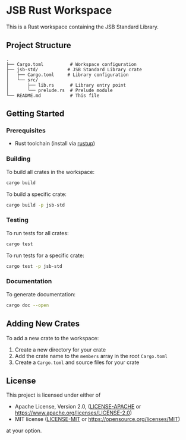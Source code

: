 # JSB Rust Workspace

This is a Rust workspace containing the JSB Standard Library.

## Project Structure

```
.
├── Cargo.toml          # Workspace configuration
├── jsb-std/           # JSB Standard Library crate
│   ├── Cargo.toml     # Library configuration
│   └── src/
│       ├── lib.rs      # Library entry point
│       └── prelude.rs  # Prelude module
└── README.md           # This file
```

## Getting Started

### Prerequisites

- Rust toolchain (install via [rustup](https://rustup.rs/))

### Building

To build all crates in the workspace:

```bash
cargo build
```

To build a specific crate:

```bash
cargo build -p jsb-std
```

### Testing

To run tests for all crates:

```bash
cargo test
```

To run tests for a specific crate:

```bash
cargo test -p jsb-std
```

### Documentation

To generate documentation:

```bash
cargo doc --open
```

## Adding New Crates

To add a new crate to the workspace:

1. Create a new directory for your crate
2. Add the crate name to the `members` array in the root `Cargo.toml`
3. Create a `Cargo.toml` and source files for your crate

## License

This project is licensed under either of

- Apache License, Version 2.0, ([LICENSE-APACHE](LICENSE-APACHE) or https://www.apache.org/licenses/LICENSE-2.0)
- MIT license ([LICENSE-MIT](LICENSE-MIT) or https://opensource.org/licenses/MIT)

at your option.
